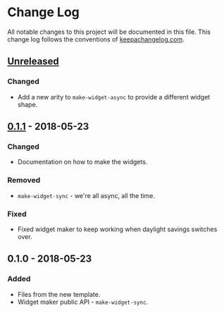 # Change Log
All notable changes to this project will be documented in this file. This change log follows the conventions of [keepachangelog.com](http://keepachangelog.com/).

## [Unreleased]
### Changed
- Add a new arity to `make-widget-async` to provide a different widget shape.

## [0.1.1] - 2018-05-23
### Changed
- Documentation on how to make the widgets.

### Removed
- `make-widget-sync` - we're all async, all the time.

### Fixed
- Fixed widget maker to keep working when daylight savings switches over.

## 0.1.0 - 2018-05-23
### Added
- Files from the new template.
- Widget maker public API - `make-widget-sync`.

[Unreleased]: https://github.com/your-name/noob-clojure/compare/0.1.1...HEAD
[0.1.1]: https://github.com/your-name/noob-clojure/compare/0.1.0...0.1.1
